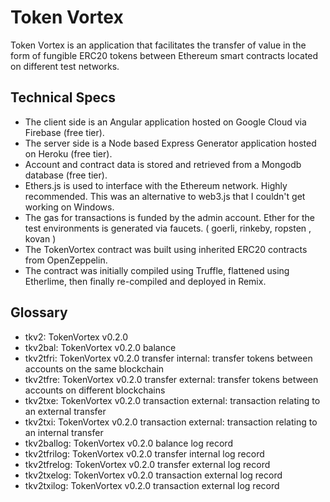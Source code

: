 # Token Vortex

Token Vortex is an application that facilitates the transfer of value in the form of fungible ERC20 tokens between Ethereum smart contracts located on different test networks.

 ## Technical Specs
 - The client side is an Angular application hosted on Google Cloud via Firebase (free tier).
 - The server side is a Node based Express Generator application hosted on Heroku (free tier).
 - Account and contract data is stored and retrieved from a Mongodb database (free tier).
 - Ethers.js is used to interface with the Ethereum network. Highly recommended. This was an alternative to web3.js that I couldn't get working on Windows.
 - The gas for transactions is funded by the admin account. Ether for the test environments is generated via faucets. ( goerli, rinkeby, ropsten , kovan )
 - The TokenVortex contract was built using inherited ERC20 contracts from OpenZeppelin.
 - The contract was initially compiled using Truffle, flattened using Etherlime, then finally re-compiled and deployed in Remix.
  
 

## Glossary
- tkv2: TokenVortex v0.2.0
- tkv2bal: TokenVortex v0.2.0 balance
- tkv2tfri: TokenVortex v0.2.0 transfer internal: transfer tokens between accounts on the same blockchain
- tkv2tfre: TokenVortex v0.2.0 transfer external: transfer tokens between accounts on different blockchains
- tkv2txe: TokenVortex v0.2.0 transaction external: transaction relating to an external transfer
- tkv2txi: TokenVortex v0.2.0 transaction external: transaction relating to an internal transfer
- tkv2ballog: TokenVortex v0.2.0 balance log record
- tkv2tfrilog: TokenVortex v0.2.0 transfer internal log record
- tkv2tfrelog: TokenVortex v0.2.0 transfer external log record
- tkv2txelog: TokenVortex v0.2.0 transaction external log record
- tkv2txilog: TokenVortex v0.2.0 transaction external log record



